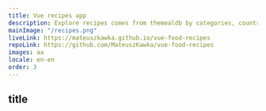 ```yaml
---
title: Vue recipes app
description: Explore recipes comes from themealdb by categories, country or just got the random one. Easy instructions and shopping list with export feature.
mainImage: "/recipes.png"
liveLink: https://mateuszkawka.github.io/vue-food-recipes
repoLink: https://github.com/MateuszKawka/vue-food-recipes
images: aa
locale: en-en
order: 3
---
```



## title